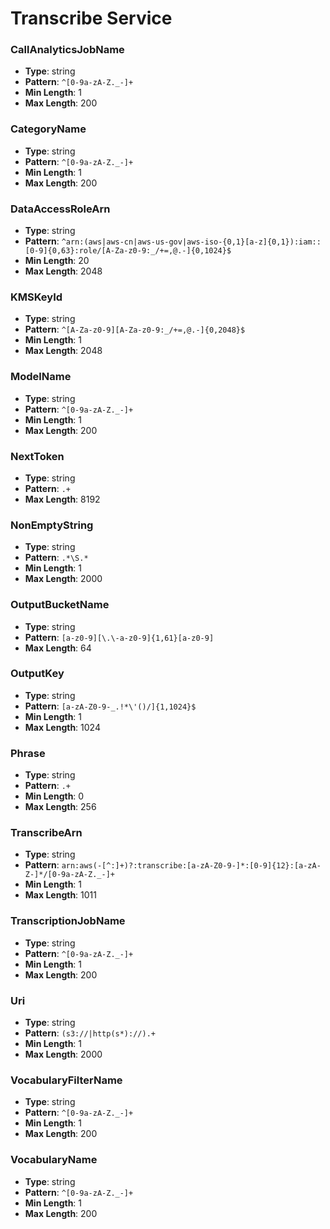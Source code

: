 # Transcribe Service

### CallAnalyticsJobName
- **Type**: string
- **Pattern**: `^[0-9a-zA-Z._-]+`
- **Min Length**: 1
- **Max Length**: 200

### CategoryName
- **Type**: string
- **Pattern**: `^[0-9a-zA-Z._-]+`
- **Min Length**: 1
- **Max Length**: 200

### DataAccessRoleArn
- **Type**: string
- **Pattern**: `^arn:(aws|aws-cn|aws-us-gov|aws-iso-{0,1}[a-z]{0,1}):iam::[0-9]{0,63}:role/[A-Za-z0-9:_/+=,@.-]{0,1024}$`
- **Min Length**: 20
- **Max Length**: 2048

### KMSKeyId
- **Type**: string
- **Pattern**: `^[A-Za-z0-9][A-Za-z0-9:_/+=,@.-]{0,2048}$`
- **Min Length**: 1
- **Max Length**: 2048

### ModelName
- **Type**: string
- **Pattern**: `^[0-9a-zA-Z._-]+`
- **Min Length**: 1
- **Max Length**: 200

### NextToken
- **Type**: string
- **Pattern**: `.+`
- **Max Length**: 8192

### NonEmptyString
- **Type**: string
- **Pattern**: `.*\S.*`
- **Min Length**: 1
- **Max Length**: 2000

### OutputBucketName
- **Type**: string
- **Pattern**: `[a-z0-9][\.\-a-z0-9]{1,61}[a-z0-9]`
- **Max Length**: 64

### OutputKey
- **Type**: string
- **Pattern**: `[a-zA-Z0-9-_.!*\'()/]{1,1024}$`
- **Min Length**: 1
- **Max Length**: 1024

### Phrase
- **Type**: string
- **Pattern**: `.+`
- **Min Length**: 0
- **Max Length**: 256

### TranscribeArn
- **Type**: string
- **Pattern**: `arn:aws(-[^:]+)?:transcribe:[a-zA-Z0-9-]*:[0-9]{12}:[a-zA-Z-]*/[0-9a-zA-Z._-]+`
- **Min Length**: 1
- **Max Length**: 1011

### TranscriptionJobName
- **Type**: string
- **Pattern**: `^[0-9a-zA-Z._-]+`
- **Min Length**: 1
- **Max Length**: 200

### Uri
- **Type**: string
- **Pattern**: `(s3://|http(s*)://).+`
- **Min Length**: 1
- **Max Length**: 2000

### VocabularyFilterName
- **Type**: string
- **Pattern**: `^[0-9a-zA-Z._-]+`
- **Min Length**: 1
- **Max Length**: 200

### VocabularyName
- **Type**: string
- **Pattern**: `^[0-9a-zA-Z._-]+`
- **Min Length**: 1
- **Max Length**: 200

